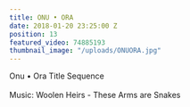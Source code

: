 ```yaml
---
title: ONU • ORA
date: 2018-01-20 23:25:00 Z
position: 13
featured_video: 74885193
thumbnail_image: "/uploads/ONUORA.jpg"
---
```


Onu • Ora Title Sequence<br>
<br>Music: Woolen Heirs - These Arms are Snakes<br>